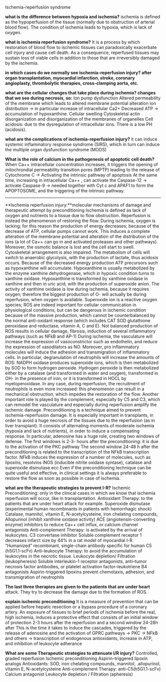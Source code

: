 Ischemia-reperfusion syndrome

**what is the difference between hypoxia and ischemia?**
ischemia is defined as the hypoperfusion of the tissue (normally due to obstruction of arterial blood flow). The condition of ischemia leads to hypoxia, which is lack of oxygen.

**what is ischemia reperfusion syndrome?**
It is a process by which restoration of blood flow to ischemic tissues can paradoxically exacerbate cell injury and cause cell death. As a consequence, reperfused tissues may sustain loss of viable cells in addition to those that are irreversibly damaged by the ischemia.

**in which cases do we normally see ischemia-reperfusion injury? after organ transplantation, myocardial infarction, stroke, coronary angioplasty, thrombolytic therapies, cross-clamping aorta, etc.**

**what are the cellular changes that take place during ischemia? changes that we see during necrosis, so:**
Ion pump dysfunction Altered permeability of the membrane which leads to altered membrane potential alteration ion distribution → in particular increase of intracellular Ca2+ Decreased ATP → accumulation of hypoxanthine. Cellular swelling Cytoskeletal actin disorganization and disorganization of the membranes of organelles Cell acidosis: due to the dysregulation of intracellular ions. There is a low PH (acidosis).

**what are the complications of ischemia-reperfusion injury?**
it can induce systemic inflammatory response syndrome (SIRS), which in turn can induce the multiple organ dysfunction syndrome (MODS)

**What is the role of calcium in the pathogenesis of apoptotic cell death?**
When Ca++ intracellular concentration increases, it triggers the opening of mitochrondial permeability transition pores (MPTP) leading to the release of Cytochrome C → Activating the intrinsic pathway of apoptosis At the same time, increasing in intracellular Ca++ , can activate the Caspase-12 → activate Caspase-9 → needed together with Cyt c and APAF1 to form the APOPTOSOME, and the triggering of the intrinsic pathway.

****

**Ischemia reperfusion injury:**molecular mechanisms of damage and therapeutic attempt by preconditioning
Ischemia is defined as lack of oxygen and nutrients to a tissue due to flow obstruction. Reperfusion is instead the phenomenon of restoring the flow. During ischemia, oxygen is lacking; for this reason the production of energy decreases; because of the decrease of ATP, cellular pumps cannot work. This induces a complete alteration of the membrane potential and alteration of the distribution of the ions (a lot of Ca++ can go in and activated proteases and other pathways). Moreover, the osmotic balance is lost and the cell start to swell. Cytoskeletal arrangement is also impaired. The metabolism of cells will switch to anaerobic glycolysis, with the production of lactate, thus acidosis occurs. Because of the decreased energy production ATP precursors such as hypoxanthine will accumulate. Hypoxanthine is usually metabolized by the enzyme xanthine dehydrogenase, which in hypoxic condition turns to xanthine oxidase. Hypoxanthine is transformed by xanthine oxidase in xanthine and then in uric acid, with the production of superoxide anion. The activity of xanthine oxidase is low during ischemia, because it requires oxygen; therefore the biggest production of O- will actually be during reperfusion, when oxygen is available. Superoxide ion is a reactive oxygen species; ROS are indeed important for cellular communication in physiological conditions, but can be dangerous in ischemic condition because of the massive production, which cannot be counterbalanced by the normal anti-oxidant response (which includes CAT SOD glutathione peroxidase and reductase, vitamin A, C and E). Not balanced production of ROS results in cellular damage, fibrosis, induction of several inflammatory pathways (such as NFkB and AP-1) During ischemia, the vasculature will increase the expression of vasoconstrictor such as endothelin, and reduce the expression of vasodilators as NO. Moreover, pro inflammatory molecules will induce the adhesion and transmigration of inflammatory cells. In particular, degranulation of neutrophils will increase the amounts of ROS: NADPH oxidase produces superoxide ions, which is then metabolized by SOD to form hydrogen peroxide. Hydrogen peroxide is then metabolized either by a catalase (and transformed in water and oxygen), transformed in OH- in the presence of iron, or it is transformed in HOCL by myeloperoxidase. In any case, during reperfusion, the recruitment of neutrophils is even more increased: this phenomenon can result in a mechanical obstruction, which impedes the restoration of the flow. Another important role is played by the complement, especially by C5 and C3, which can remodel the vasculature and especially during reperfusion amplify the ischemic damage. Preconditioning is a technique aimed to prevent ischemia-reperfusion damage. It is especially important in transplants, in order to avoid a huge necrosis of the tissues due to the reperfusion (as in liver transplant). It consists of alternating moments of moderate ischemia (hypoxia and lack of nutrients), in order to induce a compensating response. In particular, adenosine has a huge role, creating two windows of defense. The first windows is 2-3- hours after the preconditioning: it is due to the activation of the PKC pathway The second window 24-48 h after the preconditioning is related to the transcription of the NFkB transcription factor. NFkB induces the expression of a number of molecules, such as lipoxins, resolvins iNOS (inducible nitrite oxidase syntase), catalase and superoxide dismutase ecc Even if the preconditioning technique can be quite useful and effective, in clinical settings it is always preferable to restore the flow as soon as possible in case of ischemia.

**what are the therapeutic strategies to prevent I-R?**
Ischemic Preconditioning: only in the clinical cases in which we know that ischemia reperfusion will occur, like in transplantation. Antioxidant Therapy: to the patients that are under heart attack for example. Superoxide dismutase (experimental human recombinants in patients with hemorrhagic shock) Catalase, mannitol, vitamin E, N-acetylcysteine, iron chelating compounds, Allopurinol (inhibit xanthine oxidase activity) ACE (angiotensin-converting enzyme) inhibitors to reduce Ca++ cell influx, or calcium channel antagonists Anti-complement Therapy: is activated by the arrival of leukocytes. C3 convertase inhibitor Soluble complement receptor 1 decreases infarct size by 44% in a rat model of myocardial I-R. “Humanized” recombinant, single-chain antibody specific for human C5 (h5G1.1-scFv) Anti-leukocyte Therapy: to avoid the accumulation of leukocytes in the necrotic tissue. Leukocyte depletion/ Filtration (leukopheresis) Soluble interleukin-1 receptor antagonists, anti–tumor necrosis factor antibodies, or platelet activation factor–leukotriene B4 antagonists Aspirin-triggered lipoxins prevent chemotaxis, adhesion, and transmigration of neutrophils

**The last three therapies are given to the patients that are under heart**
attack. They try to decrease the damage due to the formation of ROS.

**explain ischemic preconditioning**
It is a measure of prevention that can be applied before hepatic resection or a bypass procedure of a coronary artery. An exposure of tissues to brief periods of ischemia before the real, high ischemia, induces a protective effect that consists of an initial window of protection 2-3 hours after the reperfusion and a second window 24-28h after This is the time it takes to induce the cascades, triggered by the release of adenosine and the activation of GPRC pathways → PKC → NFkB and others → transcription of endogenous antioxidants, increase in ATP, and inhibition of leukocyte adherance

**What are some Therapeutic strategies to attenuate I/R injury?**
Controlled, graded reperfusion Ischemic preconditioning Aspirin-triggered lipoxin analogs Antioxidants: SOD, iron chelating compounds, mannitol, .allopurinol, vitamin E, N-acetylcysteine Anti-complement Therapy: anti-C5(h5G1.1-scFv) Calcium antagonist Leukocyte depletion / Filtration (apheresis)
